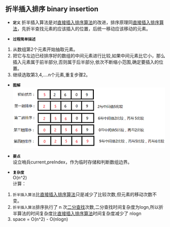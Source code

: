 ## 折半插入排序 binary insertion

- **`定义`** 
折半插入算法是对[直接插入排序算法](../straight_insertion)的改进，排序原理同[直接插入排序算法](../straight_insertion)，先折半查找元素的应该插入的位置，后统一移动应该移动的元素。 </br>


- **`过程简单描述`**
1. 从数组第2个元素开始抽取元素。</br>
2. 把它与左边已经排序好的数组的中间元素进行比较,如果中间元素比它小，那么插入元素属于前半部分,否则属于后半部分,依次不断缩小范围,确定要插入的位置。</br>
3. 继续选取第3,4,....n个元素,重复步骤2。</br>

- **`图解`**  
![binary_insertion](./binary_insertion.jpg)</br>

- **`要点`**  
设立哨兵current,preIndex，作为临时存储和判断数组边界。

- **`复杂度`**      
O(n^2)  
计算：
1. `折半插入算法`比[直接插入排序算法](../straight_insertion)只是减少了比较次数,但元素的移动次数不变。
2. `折半插入算法`排序执行了 n 次[二分查找](../../search/binary_search)次数,二分查找时间复杂度为logn,所以折半算法的时间复杂度比[直接插入排序算法](../straight_insertion)时间复杂度减少了 nlogn  
3. space = O(n^2) - O(nlogn)